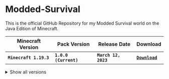 # Modded-Survival
This is the official GitHub Repository for my Modded Survival world on the Java Edition of Minecraft.

| Minecraft Version       | Pack Version          | Release Date         | Download           |
| ----------------------- | --------------------- | -------------------- | ------------------ |
| **`Minecraft 1.19.3`**  | **`1.0.0 (Current)`** | **`March 12, 2023`** | [**`Download`**]() |

<details><summary>Show all versions</summary>

#### No older versions are available at this time.

</details.
